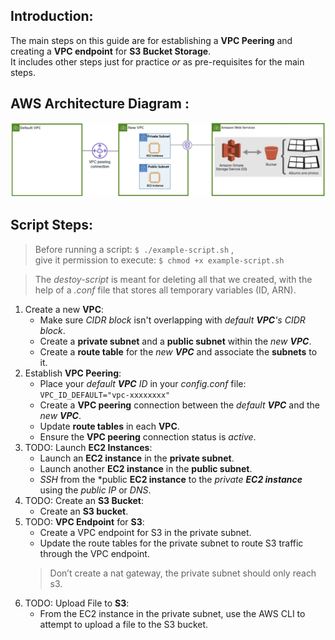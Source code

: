 ## Introduction:
The main steps on this guide are for establishing a **VPC Peering** and creating a **VPC endpoint** for **S3 Bucket Storage**. \
It includes other steps just for practice *or* as pre-requisites for the main steps.

## AWS Architecture Diagram :
<img src="pictures-README/vpcpeer-s3.png" width="700"/> <br/>

## Script Steps:
> Before running a script:  ``` $ ./example-script.sh ``` , \
give it permission to execute:  ``` $ chmod +x example-script.sh ```

> The *destoy-script* is meant for deleting all that we created, with the help of a *.conf* file that stores all temporary variables (ID, ARN).

1. Create a new **VPC**:
    - Make sure *CIDR block* isn't overlapping with *default **VPC**'s CIDR block*.
    - Create a **private subnet** and a **public subnet** within the *new **VPC***.
    - Create a **route table** for the *new **VPC*** and associate the **subnets** to it.
2. Establish **VPC Peering**:
    - Place your *default **VPC** ID* in your *config.conf* file: \
    ``` VPC_ID_DEFAULT="vpc-xxxxxxxx" ```
    - Create a **VPC peering** connection between the *default **VPC*** and the *new **VPC***.
    - Update **route tables** in each **VPC**.
    - Ensure the **VPC peering** connection status is *active*.
3. TODO: Launch **EC2 Instances**:
    -   Launch an **EC2 instance** in the **private subnet**.
    -   Launch another **EC2 instance** in the **public subnet**.
    -   *SSH* from the *public **EC2 instance** to the *private **EC2 instance*** using the *public IP* or *DNS*.
4. TODO: Create an **S3 Bucket**:
    -   Create an **S3 bucket**.
5. TODO: **VPC Endpoint** for **S3**:
    -   Create a VPC endpoint for S3 in the private subnet.
    -   Update the route tables for the private subnet to route S3 traffic through the VPC endpoint.
    > Don’t create a nat gateway, the private subnet should only reach s3.
6. TODO: Upload File to **S3**:
    -   From the EC2 instance in the private subnet, use the AWS CLI to attempt to upload a file to the S3 bucket.
